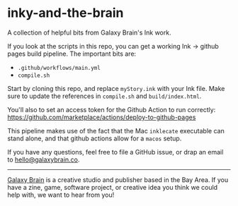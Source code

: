 # inky-and-the-brain
A collection of helpful bits from Galaxy Brain's Ink work.

If you look at the scripts in this repo, you can get a working Ink -> github pages build pipeline. The important bits are:

- `.github/workflows/main.yml`
- `compile.sh`

Start by cloning this repo, and replace `myStory.ink` with your Ink file. Make sure to update the references in `compile.sh` and `build/index.html`.

You'll also to set an access token for the Github Action to run correctly: https://github.com/marketplace/actions/deploy-to-github-pages

This pipeline makes use of the fact that the Mac `inklecate` executable can stand alone, and that github actions allow for a `macos` setup.

If you have any questions, feel free to file a GitHub issue, or drap an email to hello@galaxybrain.co.

--- 

[Galaxy Brain](https://galaxybrain.co) is a creative studio and publisher based in the Bay Area. If you have a zine, game, software project, or creative idea you think we could help with, we want to hear from you!